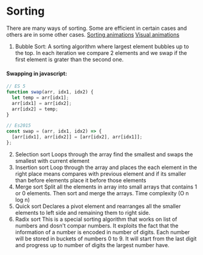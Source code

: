 # Sorting

There are many ways of sorting. Some are efficient in certain cases and others are in some other cases.
[Sorting animations](https://www.toptal.com/developers/sorting-algorithms)
[Visual animations](https://visualgo.net/en/sorting)

1. Bubble Sort: A sorting algorithm where largest element bubbles up to the top. In each iteration we compare 2 elements and we swap if the first element is grater than the second one.

#### Swapping in javascript:

```js
// ES 5
function swap(arr, idx1, idx2) {
  let temp = arr[idx1];
  arr[idx1] = arr[idx2];
  arr[idx2] = temp;
}

// Es2015
const swap = (arr, idx1, idx2) => {
  [arr[idx1], arr[idx2]] = [arr[idx2], arr[idx1]];
};
```

2. Selection sort
   Loops through the array find the smallest and swaps the smallest with current element
3. Insertion sort
   Loop through the array and places the each element in the right place means compares with previous element and if its smaller than before elements place it before those elements
4. Merge sort
   Split all the elements in array into small arrays that contains 1 or 0 elements. Then sort and merge the arrays. Time complexity (O n log n)
5. Quick sort
   Declares a pivot element and rearranges all the smaller elements to left side and remaining them to right side.
6. Radix sort
   This is a special sorting algorithm that works on list of numbers and dosn't compar numbers. It exploits the fact that the information of a number is encoded in number of digits. Each number will be stored in buckets of numbers 0 to 9. It will start from the last digit and progress up to number of digits the largest number have.
